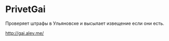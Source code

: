 PrivetGai
=========

Проверяет штрафы в Ульяновске и высылает извещение если они есть.

http://gai.alev.me/
